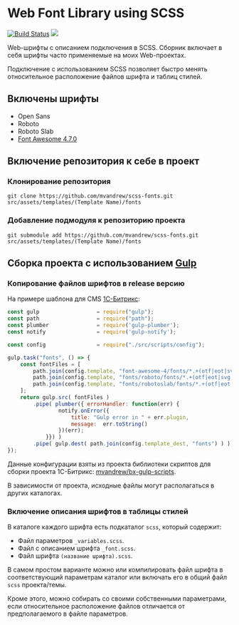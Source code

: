 # Web Font Library using SCSS

[![Build Status](https://travis-ci.org/mvandrew/scss-fonts.svg?branch=master)](https://travis-ci.org/mvandrew/scss-fonts) ![](https://img.shields.io/npm/v/scss-fonts.svg?label=npm%20package&style=flat)

Web-шрифты с описанием подключения в SCSS. Сборник включает в себя шрифты часто применяемые на моих Web-проектах.

Подключение с использованием SCSS позволяет быстро менять относительное расположение файлов шрифта и таблиц стилей.

## Включены шрифты

* Open Sans
* Roboto
* Roboto Slab
* [Font Awesome 4.7.0](https://fontawesome.com/v4.7.0/)

## Включение репозитория к себе в проект

### Клонирование репозитория

    git clone https://github.com/mvandrew/scss-fonts.git src/assets/templates/(Template Name)/fonts
    
### Добавление подмодуля к репозиторию проекта

    git submodule add https://github.com/mvandrew/scss-fonts.git src/assets/templates/(Template Name)/fonts
    
## Сборка проекта с использованием [Gulp](https://gulpjs.com/)

### Копирование файлов шрифтов в release версию

На примере шаблона для CMS [1С-Битрикс](https://www.1c-bitrix.ru/):

```javascript
const gulp                  = require("gulp");
const path                  = require("path");
const plumber               = require('gulp-plumber');
const notify                = require('gulp-notify');

const config                = require("./src/scripts/config");

gulp.task("fonts", () => {
    const fontFiles = [
        path.join(config.template, "font-awesome-4/fonts/*.+(otf|eot|svg|ttf|woff|woff2)"),
        path.join(config.template, "fonts/roboto/fonts/*.+(otf|eot|svg|ttf|woff|woff2)"),
        path.join(config.template, "fonts/robotoslab/fonts/*.+(otf|eot|svg|ttf|woff|woff2)")
    ];
    return gulp.src( fontFiles )
        .pipe( plumber({ errorHandler: function(err) {
                notify.onError({
                    title: "Gulp error in " + err.plugin,
                    message:  err.toString()
                })(err);
            }}) )
        .pipe( gulp.dest( path.join(config.template_dest, "fonts") ) );
});
``` 

Данные конфигурации взяты из проекта библиотеки скриптов для сборки проекта 1С-Битрикс: [mvandrew/bx-gulp-scripts](https://github.com/mvandrew/bx-gulp-scripts).

В зависимости от проекта, исходные файлы могут располагаться в других каталогах.

### Включение описания шрифтов в таблицы стилей

В каталоге каждого шрифта есть подкаталог ```scss```, который содержит:

* Файл параметров ```_variables.scss```.
* Файл с описанием шрифта ```_font.scss```.
* Файл шрифта ```(название шрифта).scss```.

В самом простом варианте можно или компилировать файл шрифта в соответствующий параметрам каталог или включать его в общий файл ```scss``` проекта/темы.

Кроме этого, можно собирать со своими собственными параметрами, если относительное расположение файлов отличается от предполагаемого в файле параметров.

